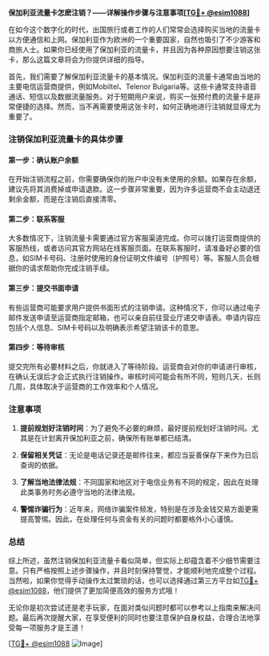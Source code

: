 **保加利亚流量卡怎麽注销？——详解操作步骤与注意事项[[TG💪+ @esim1088](https://t.me/s/esim1088)]**

在如今这个数字化的时代，出国旅行或者工作的人们常常会选择购买当地的流量卡以方便通信和上网。保加利亚作为欧洲的一个重要国家，自然也吸引了不少游客和商旅人士。如果你已经使用了保加利亚的流量卡，并且因为各种原因想要注销这张卡，那么这篇文章将会为你提供详细的指导。

首先，我们需要了解保加利亚流量卡的基本情况。保加利亚的流量卡通常由当地的主要电信运营商提供，例如Mobiltel、Telenor Bulgaria等。这些卡通常支持语音通话、短信以及数据流量服务。对于短期用户来说，购买一张预付费的流量卡是非常便捷的选择。然而，当不再需要使用这张卡时，如何正确地进行注销就显得尤为重要了。

### 注销保加利亚流量卡的具体步骤

#### 第一步：确认账户余额
在开始注销流程之前，你需要确保你的账户中没有未使用的余额。如果存在余额，建议先将其消费掉或申请退款。这一步骤非常重要，因为许多运营商不会主动退还剩余金额，而是在注销后直接清零。

#### 第二步：联系客服
大多数情况下，注销流量卡需要通过官方客服渠道完成。你可以拨打运营商提供的客服热线，或者访问其官方网站在线客服页面。在联系客服时，请准备好必要的信息，如SIM卡号码、注册时使用的身份证明文件编号（护照号）等。客服人员会根据你的请求帮助你完成注销手续。

#### 第三步：提交书面申请
有些运营商可能要求用户提供书面形式的注销申请。这种情况下，你可以通过电子邮件发送申请至运营商指定邮箱，也可以亲自前往营业厅递交申请表。申请内容应包括个人信息、SIM卡号码以及明确表示希望注销该卡的意思。

#### 第四步：等待审核
提交完所有必要材料之后，你就进入了等待阶段。运营商会对你的申请进行审核，在确认无误后才会正式执行注销操作。审核时间可能会有所不同，短则几天，长则几周，具体取决于运营商的工作效率和个人情况。

### 注意事项

1. **提前规划好注销时间**：为了避免不必要的麻烦，最好提前规划好注销时间。尤其是在计划离开保加利亚之前，确保所有账单都已结清。
   
2. **保留相关凭证**：无论是电话记录还是邮件往来，都应当妥善保存下来作为日后查询的依据。

3. **了解当地法律法规**：不同国家和地区对于电信业务有不同的规定，因此在处理此类事务时务必遵守当地的法律法规。

4. **警惕诈骗行为**：近年来，网络诈骗案件频发，特别是在涉及金钱交易方面更需提高警惕。因此，在处理任何与资金有关的问题时都要格外小心谨慎。

### 总结

综上所述，虽然注销保加利亚流量卡看似简单，但实际上却蕴含着不少细节需要注意。只有严格按照上述步骤操作，并且时刻保持警觉，才能顺利地完成整个过程。当然啦，如果你觉得手动操作太过繁琐的话，也可以选择通过第三方平台如[TG💪+ @esim1088](https://t.me/s/esim1088)，他们提供了更加简便高效的服务方式哦！

无论你是初次尝试还是老手玩家，在面对类似问题时都可以参考以上指南来解决问题。最后再次提醒大家，在享受便利的同时也要注意保护自身权益，合理合法地享受每一项服务才是王道！

[[TG💪+ @esim1088](https://t.me/s/esim1088) ![Image](https://i.postimg.cc/4NQfJmqS/Snipaste-2025-05-13-00-14-12.png)]